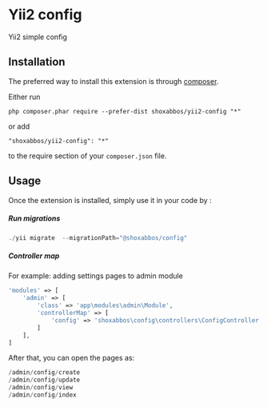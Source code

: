 Yii2 config
===========
Yii2 simple config

Installation
------------

The preferred way to install this extension is through [composer](http://getcomposer.org/download/).

Either run

```
php composer.phar require --prefer-dist shoxabbos/yii2-config "*"
```

or add

```
"shoxabbos/yii2-config": "*"
```

to the require section of your `composer.json` file.


Usage
-----

Once the extension is installed, simply use it in your code by  :

##### Run migrations
```php
./yii migrate  --migrationPath="@shoxabbos/config"
```


##### Controller map
For example: adding settings pages to admin module
```php
'modules' => [
    'admin' => [
        'class' => 'app\modules\admin\Module',
        'controllerMap' => [
            'config' => 'shoxabbos\config\controllers\ConfigController'
        ]
    ],
]
```

After that, you can open the pages as:
```php
/admin/config/create
/admin/config/update
/admin/config/view
/admin/config/index
```
